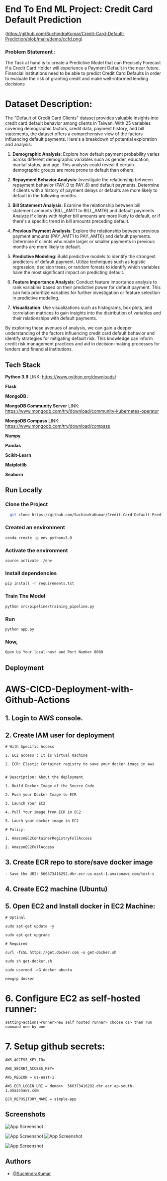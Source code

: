 # End To End ML Project: Credit Card Default Prediction

(https://github.com/SuchindraKumar/Credit-Card-Default-Prediction/blob/main/demo/ccfd.png)

### Problem Statement :

The Task at hand is to create a Predictive Model that can Precisely Forecast if a Credit Card Holder will experience a Payment Default in the near future. Financial institutions need to be able to predict Credit Card Defaults in order to evaluate the risk of granting credit and make well-informed lending decisions

# Dataset Description:
The "Default of Credit Card Clients" dataset provides valuable insights into credit card default behavior among clients in Taiwan. With 25 variables covering demographic factors, credit data, payment history, and bill statements, the dataset offers a comprehensive view of the factors influencing default payments. Here's a breakdown of potential exploration and analysis:

1. **Demographic Analysis**: Explore how default payment probability varies across different demographic variables such as gender, education, marital status, and age. This analysis could reveal if certain demographic groups are more prone to default than others.

2. **Repayment Behavior Analysis**: Investigate the relationship between repayment behavior (PAY_0 to PAY_6) and default payments. Determine if clients with a history of payment delays or defaults are more likely to default in the following months.

3. **Bill Statement Analysis**: Examine the relationship between bill statement amounts (BILL_AMT1 to BILL_AMT6) and default payments. Analyze if clients with higher bill amounts are more likely to default, or if there's a specific trend in bill amounts preceding default.

4. **Previous Payment Analysis**: Explore the relationship between previous payment amounts (PAY_AMT1 to PAY_AMT6) and default payments. Determine if clients who made larger or smaller payments in previous months are more likely to default.

5. **Predictive Modeling**: Build predictive models to identify the strongest predictors of default payment. Utilize techniques such as logistic regression, decision trees, or random forests to identify which variables have the most significant impact on predicting default.

6. **Feature Importance Analysis**: Conduct feature importance analysis to rank variables based on their predictive power for default payment. This can help prioritize variables for further investigation or feature selection in predictive modeling.

7. **Visualization**: Use visualizations such as histograms, box plots, and correlation matrices to gain insights into the distribution of variables and their relationships with default payments.

By exploring these avenues of analysis, we can gain a deeper understanding of the factors influencing credit card default behavior and identify strategies for mitigating default risk. This knowledge can inform credit risk management practices and aid in decision-making processes for lenders and financial institutions.


## Tech Stack

**Python 3.9** LINK: https://www.python.org/downloads/

**Flask**

**MongoDB :** 

**MongoDB Community Server** LINK: https://www.mongodb.com/try/download/community-kubernetes-operator

 **MongoDB Compass** LINK: https://www.mongodb.com/try/download/compass

**Numpy**

**Pandas**

**Scikit-Learn**

**Matplotlib**

**Seaborn**


## Run Locally

### Clone the Project

```bash
  git clone https://github.com/SuchindraKumar/Credit-Card-Default-Prediction.git
```


### Created an environment

```
conda create -p env python=3.9
```
### Activate the environment

```
source activate ./env
```


### Install dependencies

```
pip install -r requirements.txt
```
### Train The Model
```
python src/pipeline/training_pipeline.py
```

### Run

```
python app.py
```
### Now,
```bash
Open Up Your local-host and Port Number 8080
```


## Deployment

# AWS-CICD-Deployment-with-Github-Actions

## 1. Login to AWS console.

## 2. Create IAM user for deployment

	# With Specific Access

	1. EC2 access : It is virtual machine

	2. ECR: Elastic Container registry to save your docker image in aws


	# Description: About the deployment

	1. Build Docker Image of the Source Code

	2. Push your Docker Image to ECR

	3. Launch Your EC2 

	4. Pull Your image from ECR in EC2

	5. Lauch your docker image in EC2

	# Policy:

	1. AmazonEC2ContainerRegistryFullAccess

	2. AmazonEC2FullAccess

	
## 3. Create ECR repo to store/save docker image
    - Save the URI: 566373416292.dkr.ecr.us-east-1.amazonaws.com/text-s

	
## 4. Create EC2 machine (Ubuntu) 

## 5. Open EC2 and Install docker in EC2 Machine:
	
	
	# Optinal

	sudo apt-get update -y

	sudo apt-get upgrade
	
	# Required

	curl -fsSL https://get.docker.com -o get-docker.sh

	sudo sh get-docker.sh

	sudo usermod -aG docker ubuntu

	newgrp docker
	
# 6. Configure EC2 as self-hosted runner:
    setting>actions>runner>new self hosted runner> choose os> then run command one by one


# 7. Setup github secrets:

    AWS_ACCESS_KEY_ID=

    AWS_SECRET_ACCESS_KEY=

    AWS_REGION = us-east-1

    AWS_ECR_LOGIN_URI = demo>>  566373416292.dkr.ecr.ap-south-1.amazonaws.com

    ECR_REPOSITORY_NAME = simple-app



## Screenshots

![App Screenshot](https://github.com/SuchindraKumar/Credit-Card-Default-Prediction/blob/main/images/Home_Page.png)


![App Screenshot](https://github.com/SuchindraKumar/Credit-Card-Default-Prediction/blob/main/images/Prediction_Form_1.png)
![App Screenshot](https://github.com/SuchindraKumar/Credit-Card-Default-Prediction/blob/main/images/Prediction_Form_2.png)


![App Screenshot](https://github.com/SuchindraKumar/Credit-Card-Default-Prediction/blob/main/images/prediction_result.png)



## Authors

- [@SuchindraKumar](https://github.com/SuchindraKumar)
